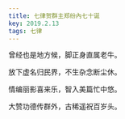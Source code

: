 ```yaml
---
title: 七律贺群主郑纷內七十诞
key: 2019.2.13
tags: 七律
---
```


曾经也是地方候，脚正身直属老牛。

放下虚名归民界，不生杂念断尘休。

情编丽影喜来乐，智入美篇忙中悠。

大赞功德传群外，古稀遥祝百岁头。

</br>

